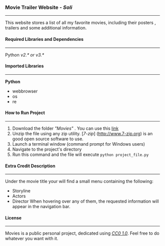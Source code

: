 ### Movie Trailer Website  - _Soli_
------------------------
This website stores a list of all my favorite movies, including their posters , trailers and some additional information.

#### Required Libraries and Dependencies
----
Python _v2.* or v3.*_

#### Imported Libraries
----
**Python**
* webbrowser
* os
* re

#### How to Run Project
----
1. Download the folder _"Movies"_ . You can use this [link](https://github.com/AhmedSoli/Movies/archive/master.zip)
2. Unzip the file using any zip utility. [_7-zip_] (http://www.7-zip.org) is an good open source software to use.
3. Launch a terminal window (command prompt for Windows users)
4. Navigate to the project's directory
5. Run this command and the file will execute
    `python project_file.py`


#### Extra Credit Description
----
Under the movie title your will find a small menu containing the following:
* Storyline
* Actors
* Director
When hovering over any of them, the requested information will appear in the navigation bar.
#### License 
----
Movies is a public personal project, dedicated using [_CC0 1.0_](https://creativecommons.org/publicdomain/zero/1.0/). Feel free to do whatever you want with it.

